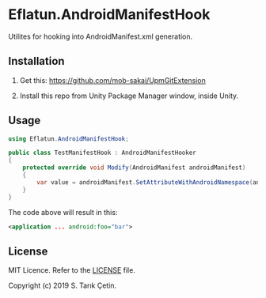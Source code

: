 # Eflatun.AndroidManifestHook
Utilites for hooking into AndroidManifest.xml generation.

## Installation

1. Get this: https://github.com/mob-sakai/UpmGitExtension

2. Install this repo from Unity Package Manager window, inside Unity.

## Usage

```cs
using Eflatun.AndroidManifestHook;

public class TestManifestHook : AndroidManifestHooker
{
    protected override void Modify(AndroidManifest androidManifest)
    {
        var value = androidManifest.SetAttributeWithAndroidNamespace(androidManifest.ApplicationElement, "foo", "bar");
    }
}
```

The code above will result in this:
```xml
<application ... android:foo="bar">
```

## License

MIT Licence. Refer to the [LICENSE](/LICENSE) file.

Copyright (c) 2019 S. Tarık Çetin.
